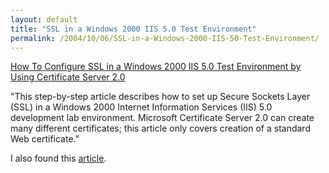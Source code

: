```yaml
---
layout: default
title: "SSL in a Windows 2000 IIS 5.0 Test Environment"
permalink: /2004/10/06/SSL-in-a-Windows-2000-IIS-50-Test-Environment/
---
```


<p class="title"><a class="" href="http://support.microsoft.com/default.aspx?scid=kb;en-us;290625" target="_blank">How To Configure SSL in a Windows 2000 IIS 5.0 Test Environment by Using Certificate Server 2.0</a></p>
<p class="title">&quot;This step-by-step article describes how to set up Secure Sockets Layer (SSL) in a Windows 2000 Internet Information Services (IIS) 5.0 development lab environment. Microsoft Certificate Server 2.0 can create many different certificates; this article only covers creation of a standard Web certificate.&quot;<br/></p><p style="font-weight: bold;" class="title"><span style="font-weight: normal;">I also found this </span><a target="_blank" href="http://www.isapilabs.com/support/ssl-install/install.htm" style="font-weight: normal;">article</a><span style="font-weight: normal;">.</span><br type="_moz"/></p>